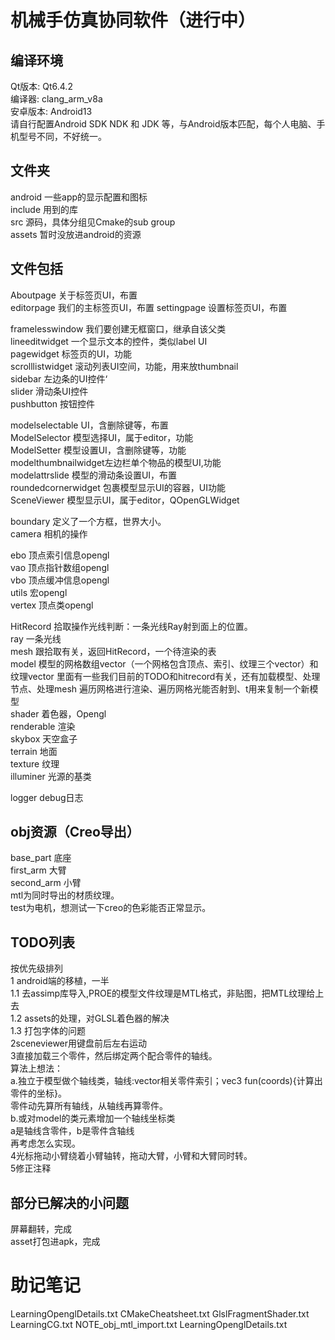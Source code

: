 # 机械手仿真协同软件（进行中）

## 编译环境

Qt版本:	Qt6.4.2  
编译器:	clang_arm_v8a  
安卓版本:	Android13   
请自行配置Android SDK NDK 和 JDK 等，与Android版本匹配，每个人电脑、手机型号不同，不好统一。  

## 文件夹

android 一些app的显示配置和图标  
include 用到的库  
src 源码，具体分组见Cmake的sub group  
assets 暂时没放进android的资源  

## 文件包括

Aboutpage	关于标签页UI，布置  
editorpage	我们的主标签页UI，布置 
settingpage	设置标签页UI，布置  
  
framelesswindow	我们要创建无框窗口，继承自该父类  
lineeditwidget	一个显示文本的控件，类似label UI  
pagewidget	标签页的UI，功能  
scrolllistwidget	滚动列表UI空间，功能，用来放thumbnail  
sidebar		左边条的UI控件‘  
slider		滑动条UI控件  
pushbutton	按钮控件  
  
modelselectable	UI，含删除键等，布置  
ModelSelector	模型选择UI，属于editor，功能  
ModelSetter	模型设置UI，含删除键等，功能  
modelthumbnailwidget左边栏单个物品的模型UI,功能  
modelattrslide	模型的滑动条设置UI，布置  
roundedcornerwidget 包裹模型显示UI的容器，UI功能  
SceneViewer	模型显示UI，属于editor，QOpenGLWidget  
  
boundary 		定义了一个方框，世界大小。  
camera		相机的操作  
  
ebo		顶点索引信息opengl  
vao		顶点指针数组opengl  
vbo		顶点缓冲信息opengl  
utils		宏opengl  
vertex		顶点类opengl  
  
HitRecord		拾取操作光线判断：一条光线Ray射到面上的位置。  
ray		一条光线  
mesh		跟拾取有关，返回HitRecord，一个待渲染的表  
model		模型的网格数组vector（一个网格包含顶点、索引、纹理三个vector）和纹理vector
		里面有一些我们目前的TODO和hitrecord有关，还有加载模型、处理节点、处理mesh
		遍历网格进行渲染、遍历网格光能否射到、t用来复制一个新模型  
shader		着色器，Opengl  
renderable	渲染  
skybox		天空盒子  
terrain		地面  
texture		纹理  
illuminer		光源的基类
  
logger		debug日志  
  
## obj资源（Creo导出）
  
base_part 底座  
first_arm 大臂  
second_arm 小臂  
mtl为同时导出的材质纹理。  
test为电机，想测试一下creo的色彩能否正常显示。  
  
## TODO列表

按优先级排列  
1 android端的移植，一半  
1.1 去assimp库导入,PROE的模型文件纹理是MTL格式，非贴图，把MTL纹理给上去  
1.2 assets的处理，对GLSL着色器的解决  
1.3 打包字体的问题  
2sceneviewer用键盘前后左右运动  
3直接加载三个零件，然后绑定两个配合零件的轴线。  
算法上想法：  
a.独立于模型做个轴线类，轴线:vector<int>相关零件索引；vec3 fun(coords){计算出零件的坐标}。  
零件动先算所有轴线，从轴线再算零件。  
b.或对model的类元素增加一个轴线坐标类  
a是轴线含零件，b是零件含轴线  
再考虑怎么实现。  
4光标拖动小臂绕着小臂轴转，拖动大臂，小臂和大臂同时转。  
5修正注释  
  
## 部分已解决的小问题

屏幕翻转，完成  
asset打包进apk，完成  
  
# 助记笔记

LearningOpenglDetails.txt
CMakeCheatsheet.txt
GlslFragmentShader.txt
LearningCG.txt
NOTE_obj_mtl_import.txt
LearningOpenglDetails.txt
  



